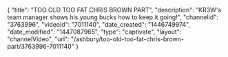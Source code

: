{
    "title": "TOO OLD TOO FAT CHRIS BROWN PART",
    "description": "KR3W's team manager shows his young bucks how to keep it going!",
    "channelid": "3763996",
    "videoid": "7011140",
    "date_created": "1446749974",
    "date_modified": "1447087965",
    "type": "captivate",
    "layout": "channelVideo",
    "url": "\/ashbury\/too-old-too-fat-chris-brown-part\/3763996-7011140"
}